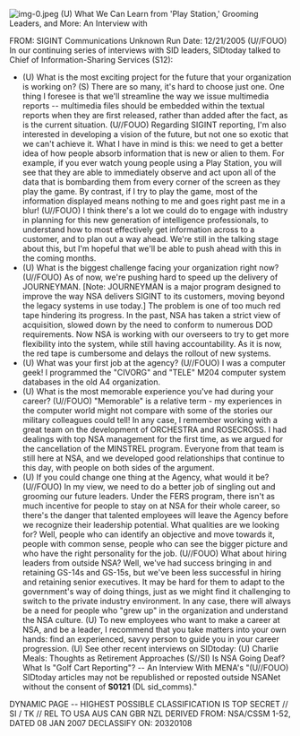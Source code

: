 ![img-0.jpeg](img-0.jpeg)
(U) What We Can Learn from 'Play Station,' Grooming Leaders, and More: An Interview with

FROM: SIGINT Communications
Unknown
Run Date: 12/21/2005
(U//FOUO) In our continuing series of interviews with SID leaders, SIDtoday talked to
Chief of Information-Sharing Services (S12):

- (U) What is the most exciting project for the future that your organization is working on?
(S) There are so many, it's hard to choose just one. One thing I foresee is that we'll streamline the way we issue multimedia reports -- multimedia files should be embedded within the textual reports when they are first released, rather than added after the fact, as is the current situation.
(U//FOUO) Regarding SIGINT reporting, I'm also interested in developing a vision of the future, but not one so exotic that we can't achieve it. What I have in mind is this: we need to get a better idea of how people absorb information that is new or alien to them. For example, if you ever watch young people using a Play Station, you will see that they are able to immediately observe and act upon all of the data that is bombarding them from every corner of the screen as they play the game. By contrast, if I try to play the game, most of the information displayed means nothing to me and goes right past me in a blur!
(U//FOUO) I think there's a lot we could do to engage with industry in planning for this new generation of intelligence professionals, to understand how to most effectively get information across to a customer, and to plan out a way ahead. We're still in the talking stage about this, but I'm hopeful that we'll be able to push ahead with this in the coming months.
- (U) What is the biggest challenge facing your organization right now?
(U//FOUO) As of now, we're pushing hard to speed up the delivery of JOURNEYMAN. [Note: JOURNEYMAN is a major program designed to improve the way NSA delivers SIGINT to its customers, moving beyond the legacy systems in use today.] The problem is one of too much red tape hindering its progress. In the past, NSA has taken a strict view of acquisition, slowed down by the need to conform to numerous DOD requirements. Now NSA is working with our overseers to try to get more flexibility into the system, while still having accountability. As it is now, the red tape is cumbersome and delays the rollout of new systems.
- (U) What was your first job at the agency?
(U//FOUO) I was a computer geek! I programmed the "CIVORG" and "TELE" M204 computer system databases in the old A4 organization.
- (U) What is the most memorable experience you've had during your career?
(U//FOUO) "Memorable" is a relative term - my experiences in the computer world might not compare with some of the stories our military colleagues could tell! In any case, I remember working with a great team on the development of ORCHESTRA and ROSECROSS. I had dealings with top NSA management for the first time, as we argued for the cancellation of the MINSTREL program. Everyone from that team is still here at NSA, and we developed good relationships that continue to this day, with people on both sides of the argument.
- (U) If you could change one thing at the Agency, what would it be?
(U//FOUO) In my view, we need to do a better job of singling out and grooming our future leaders. Under the FERS program, there isn't as much incentive for people to stay on at NSA for their whole career, so there's the danger that talented employees will leave the Agency before
we recognize their leadership potential. What qualities are we looking for? Well, people who can identify an objective and move towards it, people with common sense, people who can see the bigger picture and who have the right personality for the job.
(U//FOUO) What about hiring leaders from outside NSA? Well, we've had success bringing in and retaining GS-14s and GS-15s, but we've been less successful in hiring and retaining senior executives. It may be hard for them to adapt to the government's way of doing things, just as we might find it challenging to switch to the private industry environment. In any case, there will always be a need for people who "grew up" in the organization and understand the NSA culture.
(U) To new employees who want to make a career at NSA, and be a leader, I recommend that you take matters into your own hands: find an experienced, savvy person to guide you in your career progression.
(U) See other recent interviews on SIDtoday:
(U) Charlie Meals: Thoughts as Retirement Approaches
(S//SI) Is NSA Going Deaf? What Is "Golf Cart Reporting"? -- An Interview With MENA's
"(U//FOUO) SIDtoday articles may not be republished or reposted outside NSANet without the consent of $\mathbf{S 0 1 2 1}$ (DL sid_comms)."

DYNAMIC PAGE -- HIGHEST POSSIBLE CLASSIFICATION IS
TOP SECRET // SI / TK // REL TO USA AUS CAN GBR NZL
DERIVED FROM: NSA/CSSM 1-52, DATED 08 JAN 2007 DECLASSIFY ON: 20320108
